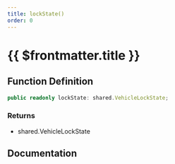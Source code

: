 ```yaml
---
title: lockState()
order: 0
---
```


# {{ $frontmatter.title }}

<!--@include: ./lockState_partial_header.md-->

## Function Definition

```ts
public readonly lockState: shared.VehicleLockState;
```

### Returns

* shared.VehicleLockState

## Documentation

<!--@include: ./lockState_partial_footer.md-->
